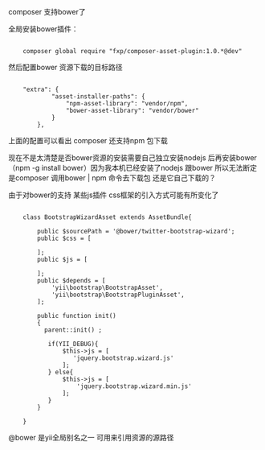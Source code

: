 composer 支持bower了

全局安装bower插件：
~~~

    composer global require "fxp/composer-asset-plugin:1.0.*@dev"

~~~

然后配置bower 资源下载的目标路径
~~~

    "extra": {
            "asset-installer-paths": {
                "npm-asset-library": "vendor/npm",
                "bower-asset-library": "vendor/bower"
            }
        },
~~~

上面的配置可以看出 composer 还支持npm 包下载

现在不是太清楚是否bower资源的安装需要自己独立安装nodejs 后再安装bower（npm -g install bower）因为我本机已经安装了nodejs
跟bower 所以无法断定是composer 调用bower | npm 命令去下载包 还是它自己下载的？

由于对bower的支持 某些js插件 css框架的引入方式可能有所变化了
~~~
    
    class BootstrapWizardAsset extends AssetBundle{
    
        public $sourcePath = '@bower/twitter-bootstrap-wizard';
        public $css = [
    
        ];
        public $js = [
    
        ];
        public $depends = [
            'yii\bootstrap\BootstrapAsset',
            'yii\bootstrap\BootstrapPluginAsset',
        ];
    
        public function init()
        {
          parent::init() ;
    
           if(YII_DEBUG){
               $this->js = [
                  'jquery.bootstrap.wizard.js'
               ];
           } else{
               $this->js = [
                   'jquery.bootstrap.wizard.min.js'
               ];
           }
        }
    
    }

~~~

@bower 是yii全局别名之一 可用来引用资源的源路径